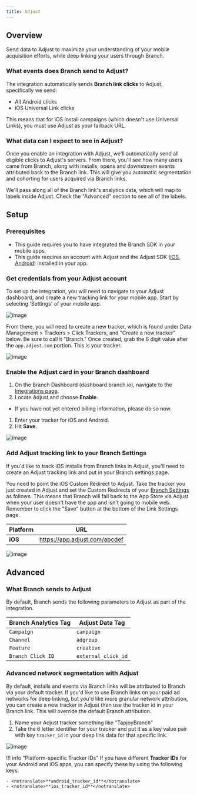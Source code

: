 ```yaml
---
title: Adjust
---
```

## Overview

Send data to Adjust to maximize your understanding of your mobile acquisition efforts, while deep linking your users through Branch.

### What events does Branch send to Adjust?

The integration automatically sends **Branch link clicks** to Adjust, specifically we send:

* All Android clicks
* iOS Universal Link clicks

This means that for iOS install campaigns (which doesn't use Universal Links), you must use Adjust as your fallback URL.

### What data can I expect to see in Adjust?

Once you enable an integration with Adjust, we'll automatically send all eligible clicks to Adjust's servers. From there, you'll see how many users came from Branch, along with installs, opens and downstream events attributed back to the Branch link. This will give you automatic segmentation and cohorting for users acquired via Branch links.

We'll pass along all of the Branch link's analytics data, which will map to labels inside Adjust. Check the "Advanced" section to see all of the labels.

## Setup

### Prerequisites
- This guide requires you to have integrated the Branch SDK in your mobile apps.
- This guide requires an account with Adjust and the Adjust SDK ([iOS](https://github.com/adjust/ios_sdk), [Android](https://github.com/adjust/android_sdk)) installed in your app.


### Get credentials from your Adjust account

To set up the integration, you will need to navigate to your Adjust dashboard, and create a new tracking link for your mobile app. Start by selecting 'Settings' of your mobile app.

![image](/images/pages/integrations/adjust/adjust-tracker-setting.png)

From there, you will need to create a new tracker, which is found under Data Management > Trackers > Click Trackers, and "Create a new tracker" below. Be sure to call it "Branch." Once created, grab the 6 digit value after the `app.adjust.com` portion. This is your tracker.

![image](/images/pages/integrations/adjust/adjust-tracker.png)

### Enable the Adjust card in your Branch dashboard

1. On the Branch Dashboard (dashboard.branch.io), navigate to the [Integrations page](https://dashboard.branch.io/integrations).
1. Locate Adjust and choose <notranslate>**Enable**</notranslate>.
  * If you have not yet entered billing information, please do so now.
1. Enter your tracker for iOS and Android.
1. Hit <notranslate>**Save**</notranslate>.

![image](/images/pages/integrations/adjust/enable-adjust-integration.png)

### Add Adjust tracking link to your Branch Settings

If you'd like to track iOS installs from Branch links in Adjust, you'll need to create an Adjust tracking link and put in your Branch settings page.

You need to point the iOS Custom Redirect to Adjust. Take the tracker you just created in Adjust and set the Custom Redirects of your [Branch Settings](https://dashboard.branch.io/settings/link) as follows. This means that Branch will fall back to the App Store via Adjust when your user doesn't have the app and isn't going to mobile web. Remember to click the "Save" button at the bottom of the Link Settings page.

| Platform | URL
| --- | ---
| <notranslate>**iOS**</notranslate> | https://app.adjust.com/abcdef

![image](/images/pages/integrations/adjust/adjust-redirect-settings.png)

## Advanced

### What Branch sends to Adjust

By default, Branch sends the following parameters to Adjust as part of the integration.

Branch Analytics Tag | Adjust Data Tag
--- | ---
`Campaign` | `campaign`
`Channel` | `adgroup`
`Feature` | `creative`
`Branch Click ID` | `external_click_id`

### Advanced network segmentation with Adjust

By default, installs and events via Branch links will be attributed to Branch via your default tracker. If you'd like to use Branch links on your paid ad networks for deep linking, but you'd like more granular network attribution, you can create a new tracker in Adjust then use the tracker id in your Branch link. This will override the default Branch attribution.

1. Name your Adjust tracker something like <notranslate>"TapjoyBranch"</notranslate>
1. Take the 6 letter identifier for your tracker and put it as a key value pair with key `tracker_id` in your deep link data for that specific link.

![image](/images/pages/integrations/adjust/override-adjust.png)

!!! info "Platform-specific Tracker IDs"
    If you have different <notranslate>**Tracker IDs**</notranslate> for your Android and iOS apps, you can specify these by using the following keys:

    - <notranslate>**android_tracker_id**</notranslate>
    - <notranslate>**ios_tracker_id**</notranslate>
